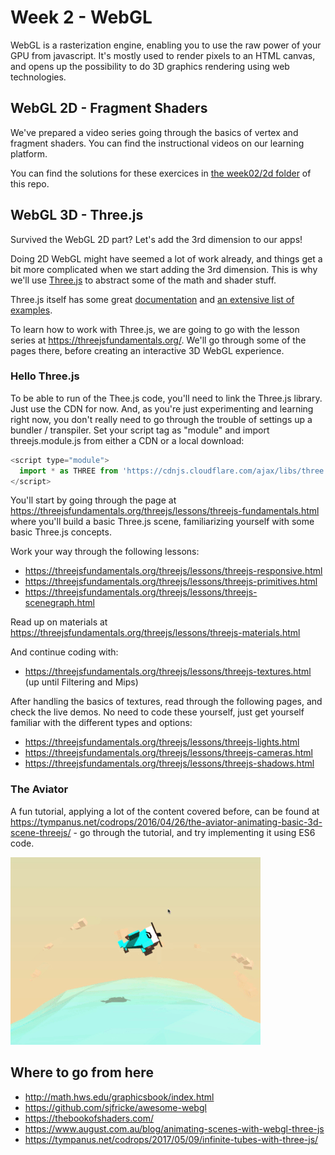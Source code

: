 # Week 2 - WebGL

WebGL is a rasterization engine, enabling you to use the raw power of your GPU from javascript. It's mostly used to render pixels to an HTML canvas, and opens up the possibility to do 3D graphics rendering using web technologies.

## WebGL 2D - Fragment Shaders

We've prepared a video series going through the basics of vertex and fragment shaders. You can find the instructional videos on our learning platform.

You can find the solutions for these exercices in [the week02/2d folder](2d) of this repo.

## WebGL 3D - Three.js

Survived the WebGL 2D part? Let's add the 3rd dimension to our apps!

Doing 2D WebGL might have seemed a lot of work already, and things get a bit more complicated when we start adding the 3rd dimension. This is why we'll use [Three.js](https://threejs.org/) to abstract some of the math and shader stuff.

Three.js itself has some great [documentation](https://threejs.org/docs/index.html#manual/en/introduction/Creating-a-scene) and [an extensive list of examples](https://threejs.org/examples/).

To learn how to work with Three.js, we are going to go with the lesson series at https://threejsfundamentals.org/. We'll go through some of the pages there, before creating an interactive 3D WebGL experience.

### Hello Three.js

To be able to run of the Thee.js code, you'll need to link the Three.js library. Just use the CDN for now. And, as you're just experimenting and learning right now, you don't really need to go through the trouble of settings up a bundler / transpiler. Set your script tag as "module" and import threejs.module.js from either a CDN or a local download:

```javascript
<script type="module">
  import * as THREE from 'https://cdnjs.cloudflare.com/ajax/libs/three.js/r120/three.module.js';
</script>
```

You'll start by going through the page at https://threejsfundamentals.org/threejs/lessons/threejs-fundamentals.html where you'll build a basic Three.js scene, familiarizing yourself with some basic Three.js concepts.

Work your way through the following lessons:

- https://threejsfundamentals.org/threejs/lessons/threejs-responsive.html
- https://threejsfundamentals.org/threejs/lessons/threejs-primitives.html
- https://threejsfundamentals.org/threejs/lessons/threejs-scenegraph.html

Read up on materials at https://threejsfundamentals.org/threejs/lessons/threejs-materials.html

And continue coding with:

- https://threejsfundamentals.org/threejs/lessons/threejs-textures.html (up until Filtering and Mips)

After handling the basics of textures, read through the following pages, and check the live demos. No need to code these yourself, just get yourself familiar with the different types and options:

- https://threejsfundamentals.org/threejs/lessons/threejs-lights.html
- https://threejsfundamentals.org/threejs/lessons/threejs-cameras.html
- https://threejsfundamentals.org/threejs/lessons/threejs-shadows.html

### The Aviator

A fun tutorial, applying a lot of the content covered before, can be found at https://tympanus.net/codrops/2016/04/26/the-aviator-animating-basic-3d-scene-threejs/ - go through the tutorial, and try implementing it using ES6 code.

![end result of tutorial, controlling a 3d plane by moving the mouse](images/threejs-aviator-final.gif)

## Where to go from here

- http://math.hws.edu/graphicsbook/index.html
- https://github.com/sjfricke/awesome-webgl
- https://thebookofshaders.com/
- https://www.august.com.au/blog/animating-scenes-with-webgl-three-js
- https://tympanus.net/codrops/2017/05/09/infinite-tubes-with-three-js/
